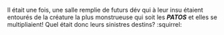 Il était une fois, une salle remplie de futurs dév qui à leur insu étaient entourés de la créature la plus monstrueuse qui soit les ***PATOS*** et elles se multipliaient! Quel était donc leurs sinistres destins? :squirrel:
